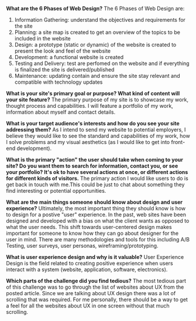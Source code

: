 **What are the 6 Phases of Web Design?**
The 6 Phases of Web Design are:
1. Information Gathering: understand the objectives and requirements for the site
2. Planning: a site map is created to get an overview of the topics to be included in the website
3. Design: a prototype (static or dynamic) of the website is created to present the look and feel of the website
4. Development: a functional website is created
5. Testing and Delivery: test are perfomed on the website and if everything is finalized the site is delivered/published
6. Maintenance: updating contain and ensure the site stay relevant and compatible with technology updates

**What is your site's primary goal or purpose? What kind of content will your site feature?**
The primary purpose of my site is to showcase my work, thought process and capabilities.  I will feature a portfolio of my work, information about myself and contact details.

**What is your target audience's interests and how do you see your site addressing them?**
As I intend to send my website to potential employers, I believe they would like to see the standard and capabilities of my work, how I solve problems and my visual aesthetics (as I would like to get into front-end development).

**What is the primary "action" the user should take when coming to your site? Do you want them to search for information, contact you, or see your portfolio? It's ok to have several actions at once, or different actions for different kinds of visitors.**
The primary action I would like users to do is get back in touch with me.This could be just to chat about something they find interesting or potential opportunities.

**What are the main things someone should know about design and user experience?**
Ultimately, the most important thing they should know is how to design for a postive "user" experience. In the past, web sites have been designed and developed with a bias on what the client wants as opposed to what the user needs.  This shift towards user-centered design makes important for someone to know how they can go about designer for the user in mind.  There are many methodologies and tools for this including A/B Testing, user surveys, user personas, wireframing/prototyping.

**What is user experience design and why is it valuable?**
User Experience Design is the field related to creating positive experience when users interact with a system (website, application, software, electronics).

**Which parts of the challenge did you find tedious?**
The most tedious part of this challenge was to go through the list of websites about UX from the posted article.  Since we are talking about UX design there was a lot of scrolling that was required.  For me personally, there should be a way to get a feel for all the websites about UX in one screen without that much scrolling.

